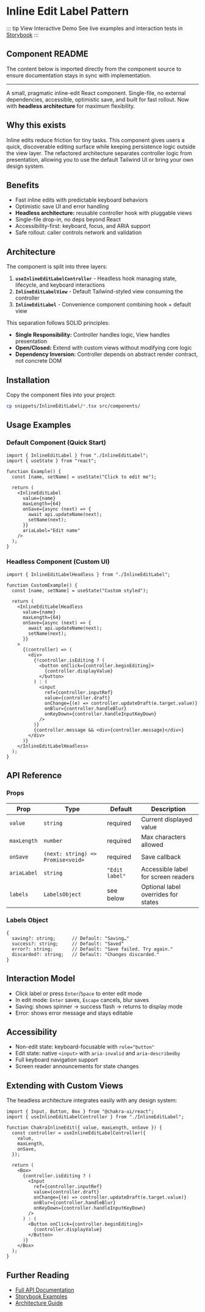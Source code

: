 # Inline Edit Label Pattern

::: tip View Interactive Demo
See live examples and interaction tests in [Storybook](https://louis-pvs.github.io/plaincraft/storybook/?path=/docs/snippets-inlineeditlabel--docs)
:::

## Component README

The content below is imported directly from the component source to ensure documentation stays in sync with implementation.

---

A small, pragmatic inline-edit React component. Single-file, no external dependencies, accessible, optimistic save, and built for fast rollout. Now with **headless architecture** for maximum flexibility.

## Why this exists

Inline edits reduce friction for tiny tasks. This component gives users a quick, discoverable editing surface while keeping persistence logic outside the view layer. The refactored architecture separates controller logic from presentation, allowing you to use the default Tailwind UI or bring your own design system.

## Benefits

- Fast inline edits with predictable keyboard behaviors
- Optimistic save UI and error handling
- **Headless architecture:** reusable controller hook with pluggable views
- Single-file drop-in, no deps beyond React
- Accessibility-first: keyboard, focus, and ARIA support
- Safe rollout: caller controls network and validation

## Architecture

The component is split into three layers:

1. **`useInlineEditLabelController`** - Headless hook managing state, lifecycle, and keyboard interactions
2. **`InlineEditLabelView`** - Default Tailwind-styled view consuming the controller
3. **`InlineEditLabel`** - Convenience component combining hook + default view

This separation follows SOLID principles:

- **Single Responsibility:** Controller handles logic, View handles presentation
- **Open/Closed:** Extend with custom views without modifying core logic
- **Dependency Inversion:** Controller depends on abstract render contract, not concrete DOM

## Installation

Copy the component files into your project:

```bash
cp snippets/InlineEditLabel/*.tsx src/components/
```

## Usage Examples

### Default Component (Quick Start)

```tsx
import { InlineEditLabel } from "./InlineEditLabel";
import { useState } from "react";

function Example() {
  const [name, setName] = useState("Click to edit me");

  return (
    <InlineEditLabel
      value={name}
      maxLength={64}
      onSave={async (next) => {
        await api.updateName(next);
        setName(next);
      }}
      ariaLabel="Edit name"
    />
  );
}
```

### Headless Component (Custom UI)

```tsx
import { InlineEditLabelHeadless } from "./InlineEditLabel";

function CustomExample() {
  const [name, setName] = useState("Custom styled");

  return (
    <InlineEditLabelHeadless
      value={name}
      maxLength={64}
      onSave={async (next) => {
        await api.updateName(next);
        setName(next);
      }}
    >
      {(controller) => (
        <div>
          {!controller.isEditing ? (
            <button onClick={controller.beginEditing}>
              {controller.displayValue}
            </button>
          ) : (
            <input
              ref={controller.inputRef}
              value={controller.draft}
              onChange={(e) => controller.updateDraft(e.target.value)}
              onBlur={controller.handleBlur}
              onKeyDown={controller.handleInputKeyDown}
            />
          )}
          {controller.message && <div>{controller.message}</div>}
        </div>
      )}
    </InlineEditLabelHeadless>
  );
}
```

## API Reference

### Props

| Prop        | Type                              | Default        | Description                         |
| ----------- | --------------------------------- | -------------- | ----------------------------------- |
| `value`     | `string`                          | required       | Current displayed value             |
| `maxLength` | `number`                          | required       | Max characters allowed              |
| `onSave`    | `(next: string) => Promise<void>` | required       | Save callback                       |
| `ariaLabel` | `string`                          | `"Edit label"` | Accessible label for screen readers |
| `labels`    | `LabelsObject`                    | see below      | Optional label overrides for states |

### Labels Object

```tsx
{
  saving?: string;      // Default: "Saving…"
  success?: string;     // Default: "Saved"
  error?: string;       // Default: "Save failed. Try again."
  discarded?: string;   // Default: "Changes discarded."
}
```

## Interaction Model

- Click label or press `Enter`/`Space` to enter edit mode
- In edit mode: `Enter` saves, `Escape` cancels, blur saves
- Saving: shows spinner → success flash → returns to display mode
- Error: shows error message and stays editable

## Accessibility

- Non-edit state: keyboard-focusable with `role="button"`
- Edit state: native `<input>` with `aria-invalid` and `aria-describedby`
- Full keyboard navigation support
- Screen reader announcements for state changes

## Extending with Custom Views

The headless architecture integrates easily with any design system:

```tsx
import { Input, Button, Box } from "@chakra-ui/react";
import { useInlineEditLabelController } from "./InlineEditLabel";

function ChakraInlineEdit({ value, maxLength, onSave }) {
  const controller = useInlineEditLabelController({
    value,
    maxLength,
    onSave,
  });

  return (
    <Box>
      {controller.isEditing ? (
        <Input
          ref={controller.inputRef}
          value={controller.draft}
          onChange={(e) => controller.updateDraft(e.target.value)}
          onBlur={controller.handleBlur}
          onKeyDown={controller.handleInputKeyDown}
        />
      ) : (
        <Button onClick={controller.beginEditing}>
          {controller.displayValue}
        </Button>
      )}
    </Box>
  );
}
```

## Further Reading

- [Full API Documentation](https://github.com/louis-pvs/plaincraft/tree/main/snippets/InlineEditLabel)
- [Storybook Examples](https://louis-pvs.github.io/plaincraft/storybook/?path=/docs/snippets-inlineeditlabel--docs)
- [Architecture Guide](/architecture)
